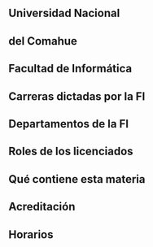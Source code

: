 
## Universidad Nacional

## del Comahue

## Facultad de Informática

## Carreras dictadas por la FI

## Departamentos de la FI

## Roles de los licenciados

## Qué contiene esta materia

## Acreditación

## Horarios
